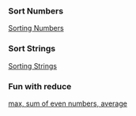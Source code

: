 ### Sort Numbers

[Sorting Numbers](Ex-13.1.js)

### Sort Strings

[Sorting Strings](Ex-13.2.js)


### Fun with reduce

[max, sum of even numbers, average](Ex-14.1.js)